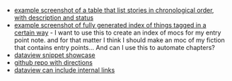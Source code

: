 - [example screenshot of a table that list stories in chronological order, with description and status](https://discord.com/channels/686053708261228577/805952223124520961/816239735491788822)
- [example screenshot of fully generated index of things tagged in a certain way](https://discord.com/channels/686053708261228577/805952223124520961/816007154493423616) -  I want to use this to create an index of mocs for my entry point note. and for that matter I think I should make an moc of my fiction that contains entry points... And can I use this to automate chapters?
- [dataview snippet showcase](https://forum.obsidian.md/t/dataview-plugin-snippet-showcase/13673)
- [github repo with directions](https://blacksmithgu.github.io/obsidian-dataview/#/functions?id=functions)
- [dataview can include internal links](https://discord.com/channels/686053708261228577/710585052769157141/825718572683624459) 